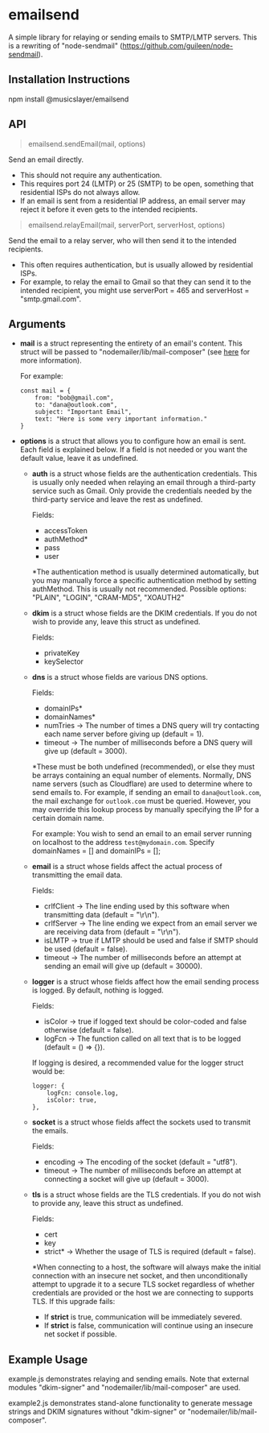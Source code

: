 # emailsend
A simple library for relaying or sending emails to SMTP/LMTP servers. This is a rewriting of "node-sendmail" (https://github.com/guileen/node-sendmail).

## Installation Instructions
npm install @musicslayer/emailsend

## API
> emailsend.sendEmail(mail, options)

Send an email directly.
- This should not require any authentication.
- This requires port 24 (LMTP) or 25 (SMTP) to be open, something that residential ISPs do not always allow.
- If an email is sent from a residential IP address, an email server may reject it before it even gets to the intended recipients.

> emailsend.relayEmail(mail, serverPort, serverHost, options)

Send the email to a relay server, who will then send it to the intended recipients.
- This often requires authentication, but is usually allowed by residential ISPs.
- For example, to relay the email to Gmail so that they can send it to the intended recipient, you might use serverPort = 465 and serverHost = "smtp.gmail.com".

## Arguments
- **mail** is a struct representing the entirety of an email's content. This struct will be passed to "nodemailer/lib/mail-composer" (see [here](https://nodemailer.com/extras/mailcomposer/#e-mail-message-fields) for more information).

    For example:
    ```
    const mail = {
        from: "bob@gmail.com",
        to: "dana@outlook.com",
        subject: "Important Email",
        text: "Here is some very important information."
    }
    ```

- **options** is a struct that allows you to configure how an email is sent. Each field is explained below. If a field is not needed or you want the default value, leave it as undefined.

    - **auth** is a struct whose fields are the authentication credentials. This is usually only needed when relaying an email through a third-party service such as Gmail. Only provide the credentials needed by the third-party service and leave the rest as undefined.
    
        Fields:
        - accessToken
        - authMethod*
        - pass
        - user
        
        *The authentication method is usually determined automatically, but you may manually force a specific authentication method by setting authMethod. This is usually not recommended. Possible options: "PLAIN", "LOGIN", "CRAM-MD5", "XOAUTH2"
    
    - **dkim** is a struct whose fields are the DKIM credentials. If you do not wish to provide any, leave this struct as undefined.
    
        Fields:
        - privateKey
        - keySelector
    
    - **dns** is a struct whose fields are various DNS options.
    
        Fields:
        - domainIPs*
        - domainNames*
        - numTries -> The number of times a DNS query will try contacting each name server before giving up (default = 1).
        - timeout -> The number of milliseconds before a DNS query will give up (default = 3000).
        
        *These must be both undefined (recommended), or else they must be arrays containing an equal number of elements. Normally, DNS name servers (such as Cloudflare) are used to determine where to send emails to. For example, if sending an email to `dana@outlook.com`, the mail exchange for `outlook.com` must be queried. However, you may override this lookup process by manually specifying the IP for a certain domain name.
        
        For example: You wish to send an email to an email server running on localhost to the address `test@mydomain.com`. Specify domainNames = [] and domainIPs = [];
    
    - **email** is a struct whose fields affect the actual process of transmitting the email data.
    
        Fields:
        - crlfClient -> The line ending used by this software when transmitting data (default = "\r\n").
        - crlfServer -> The line ending we expect from an email server we are receiving data from (default = "\r\n").
        - isLMTP -> true if LMTP should be used and false if SMTP should be used (default = false).
        - timeout -> The number of milliseconds before an attempt at sending an email will give up (default = 30000).
    
    - **logger** is a struct whose fields affect how the email sending process is logged. By default, nothing is logged.
    
        Fields:
        - isColor -> true if logged text should be color-coded and false otherwise (default = false).
        - logFcn -> The function called on all text that is to be logged (default = () => {}).
        
        If logging is desired, a recommended value for the logger struct would be:
        ```
        logger: {
            logFcn: console.log,
            isColor: true,
        },
        ```
    
    - **socket** is a struct whose fields affect the sockets used to transmit the emails.
    
        Fields:
        - encoding -> The encoding of the socket (default = "utf8").
        - timeout -> The number of milliseconds before an attempt at connecting a socket will give up (default = 3000).
    
    - **tls** is a struct whose fields are the TLS credentials. If you do not wish to provide any, leave this struct as undefined.
    
        Fields:
        - cert
        - key
        - strict* -> Whether the usage of TLS is required (default = false).
        
        *When connecting to a host, the software will always make the initial connection with an insecure net socket, and then unconditionally attempt to upgrade it to a secure TLS socket regardless of whether credentials are provided or the host we are connecting to supports TLS. If this upgrade fails:
        - If **strict** is true, communication will be immediately severed.
        - If **strict** is false, communication will continue using an insecure net socket if possible.

## Example Usage
example.js demonstrates relaying and sending emails. Note that external modules "dkim-signer" and "nodemailer/lib/mail-composer" are used.

example2.js demonstrates stand-alone functionality to generate message strings and DKIM signatures without "dkim-signer" or "nodemailer/lib/mail-composer".
